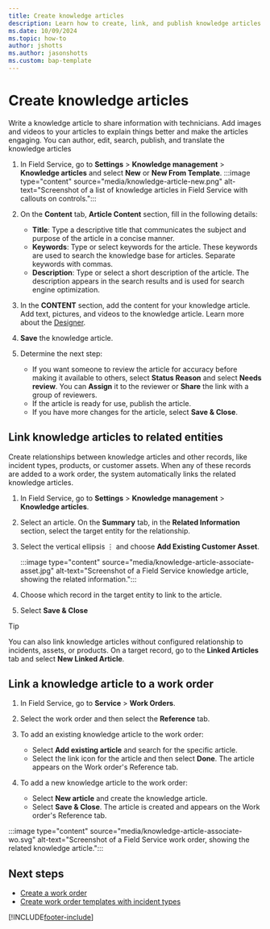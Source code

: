 ```yaml
---
title: Create knowledge articles
description: Learn how to create, link, and publish knowledge articles in Dynamics 365 Field Service.
ms.date: 10/09/2024
ms.topic: how-to
author: jshotts
ms.author: jasonshotts
ms.custom: bap-template
---
```


# Create knowledge articles

Write a knowledge article to share information with technicians. Add images and videos to your articles to explain things better and make the articles engaging. You can author, edit, search, publish, and translate the knowledge articles

1. In Field Service, go to **Settings** > **Knowledge management** > **Knowledge articles** and select **New** or **New From Template**.
   :::image type="content" source="media/knowledge-article-new.png" alt-text="Screenshot of a list of knowledge articles in Field Service with callouts on controls.":::

1. On the **Content** tab, **Article Content** section, fill in the following details:  
  
   - **Title**: Type a descriptive title that communicates the subject and purpose of the article in a concise manner.  
   - **Keywords**: Type or select keywords for the article. These keywords are used to search the knowledge base for articles. Separate keywords with commas.
   - **Description**: Type or select a short description of the article. The description appears in the search results and is used for search engine optimization.

1. In the **CONTENT** section, add the content for your knowledge article. Add text, pictures, and videos to the knowledge article. Learn more about the [Designer](/dynamics365/customer-service/use/customer-service-hub-user-guide-knowledge-article#designer).

1. **Save** the knowledge article.
1. Determine the next step:

   - If you want someone to review the article for accuracy before making it available to others, select **Status Reason** and select **Needs review**. You can **Assign** it to the reviewer or **Share** the link with a group of reviewers.
   - If the article is ready for use, publish the article.
   - If you have more changes for the article, select **Save & Close**.

## Link knowledge articles to related entities

Create relationships between knowledge articles and other records, like incident types, products, or customer assets. When any of these records are added to a work order, the system automatically links the related knowledge articles.

1. In Field Service, go to **Settings** > **Knowledge management** > **Knowledge articles**.

1. Select an article. On the **Summary** tab, in the **Related Information** section, select the target entity for the relationship.

1. Select the vertical ellipsis &vellip; and choose **Add Existing Customer Asset**.

   :::image type="content" source="media/knowledge-article-associate-asset.jpg" alt-text="Screenshot of a Field Service knowledge article, showing the related information.":::

1. Choose which record in the target entity to link to the article.

1. Select **Save & Close**

> [!TIP]
> You can also link knowledge articles without configured relationship to incidents, assets, or products. On a target record, go to the **Linked Articles** tab and select **New Linked Article**.

## Link a knowledge article to a work order

1. In Field Service, go to **Service** > **Work Orders**.

1. Select the work order and then select the **Reference** tab.

1. To add an existing knowledge article to the work order:

   - Select **Add existing article** and search for the specific article.
   - Select the link icon for the article and then select **Done**. The article appears on the Work order's Reference tab.

1. To add a new knowledge article to the work order:

   - Select **New article** and create the knowledge article.
   - Select **Save & Close**. The article is created and appears on the Work order's Reference tab.

:::image type="content" source="media/knowledge-article-associate-wo.svg" alt-text="Screenshot of a Field Service work order, showing the related knowledge article.":::

## Next steps

- [Create a work order](create-work-order.md)
- [Create work order templates with incident types](configure-incident-types.md)

[!INCLUDE[footer-include](../includes/footer-banner.md)]
